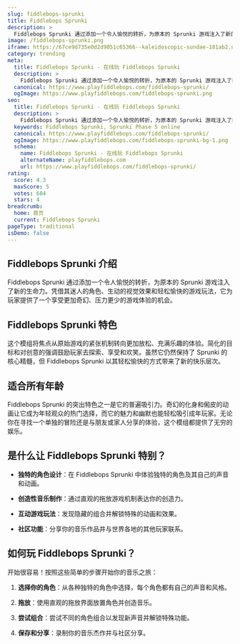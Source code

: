 ```yaml
---
slug: fiddlebops-sprunki
title: Fiddlebops Sprunki
description: >
  Fiddlebops Sprunki 通过添加一个令人愉悦的转折，为原本的 Sprunki 游戏注入了新的生命力。它为玩家提供了一个享受更加奇幻、压力更少的游戏体验的机会。
image: /fiddlebops-sprunki.png
iframe: https://67ce9d735e0d2d9051c65366--kaleidoscopic-sundae-181ab2.netlify.app/
category: trending
meta:
  title: Fiddlebops Sprunki - 在线玩 Fiddlebops Sprunki
  description: >
    Fiddlebops Sprunki 通过添加一个令人愉悦的转折，为原本的 Sprunki 游戏注入了新的生命力。它为玩家提供了一个享受更加奇幻、压力更少的游戏体验的机会。
  canonical: https://www.playfiddlebops.com/fiddlebops-sprunki/
  ogImage: https://www.playfiddlebops.com/fiddlebops-sprunki.png
seo:
  title: Fiddlebops Sprunki - 在线玩 Fiddlebops Sprunki
  description: >
    Fiddlebops Sprunki 通过添加一个令人愉悦的转折，为原本的 Sprunki 游戏注入了新的生命力。它为玩家提供了一个享受更加奇幻、压力更少的游戏体验的机会。
  keywords: Fiddlebops Sprunki, Sprunki Phase 5 online
  canonical: https://www.playfiddlebops.com/fiddlebops-sprunki/
  ogImage: https://www.playfiddlebops.com/fiddlebops-sprunki-bg-1.png
  schema:
    name: Fiddlebops Sprunki - 在线玩 Fiddlebops Sprunki
    alternateName: playfiddlebops.com
    url: https://www.playfiddlebops.com/fiddlebops-sprunki/
rating:
  score: 4.3
  maxScore: 5
  votes: 684
  stars: 4
breadcrumb:
  home: 首页
  current: Fiddlebops Sprunki
pageType: traditional
isDemo: false
---
```


## Fiddlebops Sprunki 介绍

Fiddlebops Sprunki 通过添加一个令人愉悦的转折，为原本的 Sprunki 游戏注入了新的生命力。凭借其迷人的角色、生动的视觉效果和轻松愉快的游戏玩法，它为玩家提供了一个享受更加奇幻、压力更少的游戏体验的机会。

## Fiddlebops Sprunki 特色

这个模组将焦点从原始游戏的紧张机制转向更加放松、充满乐趣的体验。简化的目标和对创意的强调鼓励玩家去探索、享受和欢笑。虽然它仍然保持了 Sprunki 的核心精髓，但 Fiddlebops Sprunki 以其轻松愉快的方式带来了新的快乐层次。

## 适合所有年龄

Fiddlebops Sprunki 的突出特色之一是它的普遍吸引力。奇幻的化身和俰皮的动画让它成为年轻观众的热门选择，而它的魅力和幽默也能轻松吸引成年玩家。无论你在寻找一个单独的冒险还是与朋友或家人分享的体验，这个模组都提供了无穷的娱乐。

## 是什么让 Fiddlebops Sprunki 特别？

- **独特的角色设计**：在 Fiddlebops Sprunki 中体验独特的角色及其自己的声音和动画。

- **创造性音乐制作**：通过直观的拖放游戏机制表达你的创造力。

- **互动游戏玩法**：发现隐藏的组合并解锁特殊的动画和效果。

- **社区功能**：分享你的音乐作品并与世界各地的其他玩家联系。

## 如何玩 Fiddlebops Sprunki？

开始很容易！按照这些简单的步骤开始你的音乐之旅：

1. **选择你的角色**：从各种独特的角色中选择，每个角色都有自己的声音和风格。

1. **拖放**：使用直观的拖放界面放置角色并创造音乐。

1. **尝试组合**：尝试不同的角色组合以发现新声音并解锁特殊功能。

1. **保存和分享**：录制你的音乐杰作并与社区分享。